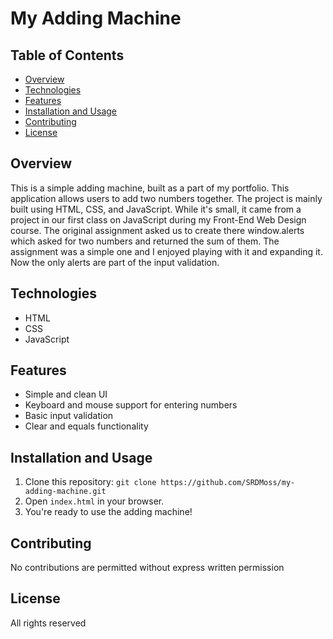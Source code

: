 # My Adding Machine

## Table of Contents

- [Overview](#overview)
- [Technologies](#technologies)
- [Features](#features)
- [Installation and Usage](#installation-and-usage)
- [Contributing](#contributing)
- [License](#license)

## Overview

This is a simple adding machine, built as a part of my portfolio. This application allows users to add two numbers together. The project is mainly built using HTML, CSS, and JavaScript. While it's small, it came from a project in our first class on JavaScript during my Front-End Web Design course. The original assignment asked us to create there window.alerts which asked for two numbers and returned the sum of them. The assignment was a simple one and I enjoyed playing with it and expanding it. Now the only alerts are part of the input validation.

## Technologies

- HTML
- CSS
- JavaScript

## Features

- Simple and clean UI
- Keyboard and mouse support for entering numbers
- Basic input validation
- Clear and equals functionality

## Installation and Usage

1. Clone this repository: `git clone https://github.com/SRDMoss/my-adding-machine.git`
2. Open `index.html` in your browser.
3. You're ready to use the adding machine!

## Contributing

No contributions are permitted without express written permission

## License

All rights reserved
